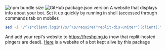 ![npm bundle size](https://img.shields.io/bundlephobia/minzip/replit-dis-uniter) ![GitHub package.json version](https://img.shields.io/github/package-json/v/noneofyourbusiness1415252/dis-uniter)
A website that displays info about your bot. Set it up quickly by running in shell (accessed through commands tab on mobile):

```bash
sed -i '/^\s*client.login(/s/^\s/require("replit-dis-uniter")(client);\n/' *.js
```

And add your repl's website to https://freshping.io (now that replit-hosted pingers are dead). [Here](https://626110f0-d408-475b-9830-1d15b93582e1.id.repl.co) is a website of a bot kept alive by this package